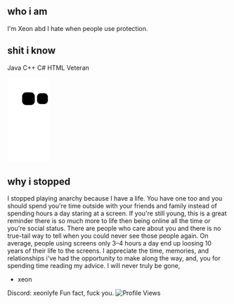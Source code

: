 ## who i am
I'm Xeon abd I hate when people use protection.

## shit i know
Java C++ C# HTML Veteran

<p align="center">

![github contribution grid snake animation](https://raw.githubusercontent.com/XeonLyfe/XeonLyfe/output/github-contribution-grid-snake.svg)

## why i stopped
I stopped playing anarchy because I have a life. 
You have one too and you should spend you're time outside with your friends and family instead of spending hours a day staring at a screen. 
If you're still young, this is a great reminder there is so much more to life then being online all the time or you're social status.
There are people who care about you and there is no true-tail way to tell when you could never see those people again.
On average, people using screens only 3–4 hours a day end up loosing 10 years of their life to the screens.
I appreciate the time, memories, and relationships i've had the opportunity to make along the way, and, you for spending time reading my advice.
I will never truly be gone,
- xeon

Discord: xeonlyfe
Fun fact, fuck you.
![Profile Views](https://komarev.com/ghpvc/?username=xeonlyfe)
